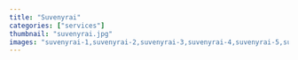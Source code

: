 ```yaml
---
title: "Suvenyrai"
categories: ["services"]
thumbnail: "suvenyrai.jpg"
images: "suvenyrai-1,suvenyrai-2,suvenyrai-3,suvenyrai-4,suvenyrai-5,suvenyrai-6,suvenyrai-7,suvenyrai-8,suvenyrai-9"
---
```

